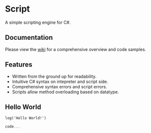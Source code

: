 # Script

A simple scripting engine for C#.

## Documentation

Please view the [wiki](https://github.com/Templarian/Script/wiki) for a comprehensive overview and code samples.

## Features

* Written from the ground up for readability.
* Intuitive C# syntax on intepreter and script side.
* Comprehensive syntax errors and script errors.
* Scripts allow method overloading based on datatype.


## Hello World

```text
log('Hello World!')
```

```csharp
code...
```
